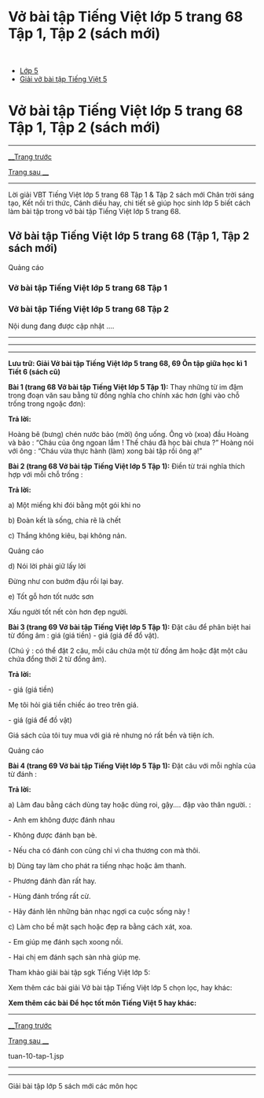 # Vở bài tập Tiếng Việt lớp 5 trang 68 Tập 1, Tập 2 (sách mới)

﻿

  * [Lớp 5](https://vietjack.com/series/lop-5.jsp)
  * [Giải vở bài tập Tiếng Việt 5](https://vietjack.com/giai-vo-bai-tap-tieng-viet-5/index.jsp)



# Vở bài tập Tiếng Việt lớp 5 trang 68 Tập 1, Tập 2 (sách mới)

* * *

[__Trang trước](https://vietjack.com/giai-vo-bai-tap-tieng-viet-5/tuan-10-tap-1.jsp)

[Trang sau __](https://vietjack.com/giai-vo-bai-tap-tieng-viet-5/tuan-10-tap-1.jsp)

* * *

Lời giải VBT Tiếng Việt lớp 5 trang 68 Tập 1 & Tập 2 sách mới Chân trời sáng tạo, Kết nối tri thức, Cánh diều hay, chi tiết sẽ giúp học sinh lớp 5 biết cách làm bài tập trong vở bài tập Tiếng Việt lớp 5 trang 68.

## Vở bài tập Tiếng Việt lớp 5 trang 68 (Tập 1, Tập 2 sách mới)

Quảng cáo

### Vở bài tập Tiếng Việt lớp 5 trang 68 Tập 1

### Vở bài tập Tiếng Việt lớp 5 trang 68 Tập 2

Nội dung đang được cập nhật ....

* * *

* * *

* * *

**Lưu trữ: Giải Vở bài tập Tiếng Việt lớp 5 trang 68, 69 Ôn tập giữa học kì 1 Tiết 6 (sách cũ)**

**Bài 1 (trang 68 Vở bài tập Tiếng Việt lớp 5 Tập 1):** Thay những từ im đậm trong đoạn văn sau bằng từ đồng nghĩa cho chính xác hơn (ghi vào chỗ trống trong ngoặc đơn):

**Trả lời:**

Hoàng bê (bưng) chén nước bảo (mời) ông uống. Ông vò (xoa) đầu Hoàng và bảo : “Cháu của ông ngoan lắm ! Thế cháu đã học bài chưa ?” Hoàng nói với ông : “Cháu vừa thực hành (làm) xong bài tập rồi ông ạ!”

**Bài 2 (trang 68 Vở bài tập Tiếng Việt lớp 5 Tập 1):** Điền từ trái nghĩa thích hợp với mỗi chỗ trống :

**Trả lời:**

a) Một miếng khi đói bằng một gói khi no

b) Đoàn kết là sống, chia rẽ là chết

c) Thắng không kiêu, bại không nản.

Quảng cáo

d) Nói lời phải giữ lấy lời

Đừng như con bướm đậu rồi lại bay.

e) Tốt gỗ hơn tốt nước sơn

Xấu người tốt nết còn hơn đẹp người.

**Bài 3 (trang 69 Vở bài tập Tiếng Việt lớp 5 Tập 1):** Đặt câu để phân biệt hai từ đồng âm : giá (giá tiền) - giá (giá để đổ vật). 

(Chú ý : có thể đặt 2 câu, mỗi câu chứa một từ đồng âm hoặc đặt một câu chứa đổng thời 2 từ đổng âm).

**Trả lời:**

\- giá (giá tiền) 

Mẹ tôi hỏi giá tiền chiếc áo treo trên giá.

\- giá (giá để đồ vật) 

Giá sách của tôi tuy mua với giá rẻ nhưng nó rất bền và tiện ích. 

Quảng cáo

**Bài 4 (trang 69 Vở bài tập Tiếng Việt lớp 5 Tập 1):** Đặt câu với mỗi nghĩa của từ đánh :

**Trả lời:**

a) Làm đau bằng cách dùng tay hoặc dùng roi, gậy.... đập vào thân người. : 

\- Anh em không được đánh nhau

\- Không được đánh bạn bè.

\- Nếu cha có đánh con cũng chỉ vì cha thương con mà thôi. 

b) Dùng tay làm cho phát ra tiếng nhạc hoặc âm thanh. 

\- Phương đánh đàn rất hay.

\- Hùng đánh trống rất cừ.

\- Hãy đánh lên những bản nhạc ngợi ca cuộc sống này ! 

c) Làm cho bề mặt sạch hoặc đẹp ra bằng cách xát, xoa. 

\- Em giúp mẹ đánh sạch xoong nồi.

\- Hai chị em đánh sạch sàn nhà giúp mẹ. 

Tham khảo giải bài tập sgk Tiếng Việt lớp 5:

Xem thêm các bài giải Vở bài tập Tiếng Việt lớp 5 chọn lọc, hay khác:

**Xem thêm các bài Để học tốt môn Tiếng Việt 5 hay khác:**

* * *

[__Trang trước](https://vietjack.com/giai-vo-bai-tap-tieng-viet-5/tuan-10-tap-1.jsp)

[Trang sau __](https://vietjack.com/giai-vo-bai-tap-tieng-viet-5/tuan-10-tap-1.jsp)

tuan-10-tap-1.jsp

* * *

* * *

Giải bài tập lớp 5 sách mới các môn học
